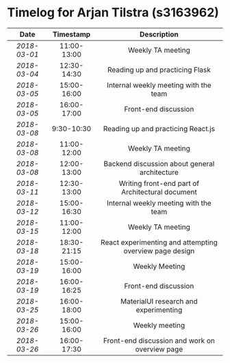 # Timelog for Arjan Tilstra (s3163962)

| Date         |   Timestamp | Description                                                       |
| :---:        |       :---: | :---:                                                             |
| *2018-03-01* | 11:00-13:00 | Weekly TA meeting |
| *2018-03-04* | 12:30-14:30 | Reading up and practicing Flask |
| *2018-03-05* | 15:00-16:00 | Internal weekly meeting with the team |
| *2018-03-05* | 16:00-17:00 | Front-end discussion |
| *2018-03-08* | 9:30-10:30 | Reading up and practicing React.js |
| *2018-03-08* | 11:00-12:00 | Weekly TA meeting |
| *2018-03-08* | 12:00-13:00 | Backend discussion about general architecture |
| *2018-03-11* | 12:30-13:00 | Writing front-end part of Architectural document |
| *2018-03-12* | 15:00-16:30 | Internal weekly meeting with the team |
| *2018-03-15* | 11:00-12:00 | Weekly TA meeting |
| *2018-03-18* | 18:30-21:15 | React experimenting and attempting overview page design |
| *2018-03-19* | 15:00-16:00 | Weekly Meeting |
| *2018-03-19* | 16:00-16:25 | Front-end discussion |
| *2018-03-25* | 16:00-18:00 | MaterialUI research and experimenting |
| *2018-03-26* | 15:00-16:00 | Weekly meeting |
| *2018-03-26* | 16:00-17:30 | Front-end discussion and work on overview page |
